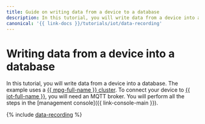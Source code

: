 ```yaml
---
title: Guide on writing data from a device to a database
description: In this tutorial, you will write data from a device into a database using {{ mpg-full-name }} as an example.
canonical: '{{ link-docs }}/tutorials/iot/data-recording'
---
```


# Writing data from a device into a database

In this tutorial, you will write data from a device into a database. The example uses a [{{ mpg-full-name }} cluster](../../managed-postgresql/concepts/index.md). To connect your device to [{{ iot-full-name }}](../../iot-core/index.yaml), you will need an MQTT broker. You will perform all the steps in the [management console]({{ link-console-main }}).

{% include [data-recording](../../_tutorials/applied/data-recording.md) %}